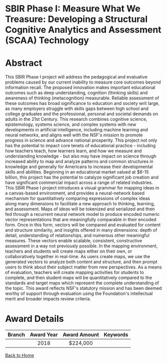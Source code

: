 
SBIR Phase I: Measure What We Treasure: Developing a Structural Cognitive Analytics and Assessment (SCAA) Technology
====================================================================================================================

# Abstract


This SBIR Phase I project will address the pedagogical and evaluative problems caused by our current inability to measure core outcomes beyond information recall. The proposed innovation makes important educational outcomes such as deep understanding, cognition (thinking skills) and awareness of thinking (metacognition) measurable. Reliable assessment of these outcomes has broad significance to education and society writ large, as many employers struggle with skills gaps between high school and college graduates and the professional, personal and societal demands on adults in the 21st Century. This research combines cognitive science, epistemology, systems science, and complex systems with new developments in artificial intelligence, including machine learning and neural networks, and aligns well with the NSF's mission to promote progress in science and advance national prosperity. This project not only has the potential to impact core tenets of educational practice - including how teachers teach, how learners learn, and how we measure and understanding knowledge - but also may have impact on science through increased ability to map and analyze patterns and common structures in knowledge and generally for Americans to increase their developmental skills and abilities. Beginning in an educational market valued at $8-15 billion, this project has the potential to catalyze significant job creation and have significant commercial impact across a range of related industries. This SBIR Phase I project introduces a visual grammar for mapping ideas in a canvas-based environment, and provides a neural-network based mechanism for quantitatively comparing expressions of complex ideas along many dimensions to facilitate a new approach to thinking, learning, and assessment. Maps of ideas will be tokenized and serialized and then fed through a recurrent neural network model to produce encoded numeric vector representations that are meaningfully comparable in their encoded form. Once in this form, vectors will be compared and evaluated for content and structure similarity, and insights offered in many dimensions: depth of detail, understanding of relationships, and numerous other meaningful measures. These vectors enable scalable, consistent, constructive assessment in a way not previously possible. In the mapping environment, teachers and students will create maps either on their own, or collaboratively together in real-time. As users create maps, we use the generated vectors to analyze both content and structure, and then prompt users to think about their subject matter from new perspectives. As a means of evaluation, teachers will create mapping activities for students to complete, and then student maps will be quantitatively compared to the standards and target maps which represent the complete understanding of the topic. This award reflects NSF's statutory mission and has been deemed worthy of support through evaluation using the Foundation's intellectual merit and broader impacts review criteria.  

# Award Details

|Branch|Award Year|Award Amount|Keywords|
| :---: | :---: | :---: | :---: |
||2018|$224,000||
  
  


[Back to Home](https://github.com/chrischow/dod_sbir_awards#404)